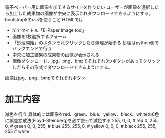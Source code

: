 電子ペーパー用に画像を加工するサイトを作りたい
ユーザーが画像を選択したら加工した成果物の画像が中央に表示されダウンロードできるようにする。
bootstrap5のcssを使うこと
HTMLでは
- h1でタイトル「E-Paper Image tool」
- 画像を1枚選択するフォーム
- 「処理開始」のボタンそれクリックしたら処理が始まる 処理はpython側でバックエンドで行う
- 中央に加工結果の成果物の画像が表示される
- 画像ダウンロード、jpg、png、bmpでそれぞれ3つボタンがあってクリックしたらその形式でダウンロードできるようにする。

画像はjpg、png、bmpでそれぞれボタン

# 加工内容
減色を行う
具体的には画像をred、green、blue、yellow、black、whiteの6色に誤差拡散法(Floyd–Steinberg)を必ず使って減色する
255, 0, 0,    # red
0, 255, 0,    # green
0, 0, 255,    # blue
255, 255, 0,  # yellow
0, 0, 0,      # black
255, 255, 255 # white
